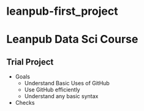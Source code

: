 # leanpub-first_project
# Leanpub Data Sci Course
## Trial Project
- Goals
  - Understand Basic Uses of GitHub
  - Use GitHub efficiently
  - Understand any basic syntax
- Checks
